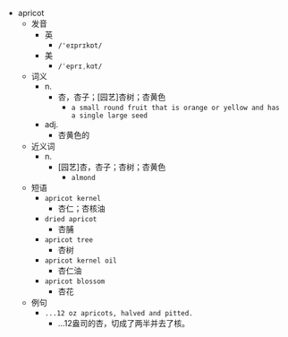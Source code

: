 - apricot
  - 发音
    - 英
      - `/'eɪprɪkɒt/`
    - 美
      - `/ˈeprɪˌkɑt/`
  - 词义
    - n.
      - 杏，杏子；[园艺]杏树；杏黄色
        - `a small round fruit that is orange or yellow and has a single large seed`
    - adj.
      - 杏黄色的
  - 近义词
    - n.
      - [园艺]杏，杏子；杏树；杏黄色
        - `almond`
  - 短语
    - `apricot kernel`
      - 杏仁；杏核油 
    - `dried apricot`
      - 杏脯 
    - `apricot tree`
      - 杏树 
    - `apricot kernel oil`
      - 杏仁油 
    - `apricot blossom`
      - 杏花 
  - 例句
    - `...12 oz apricots, halved and pitted.`
      - …12盎司的杏，切成了两半并去了核。

